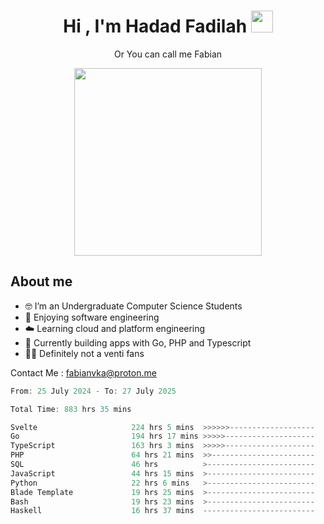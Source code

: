 <h1 align="center">Hi , I'm Hadad Fadilah  <img src="https://media.giphy.com/media/hvRJCLFzcasrR4ia7z/giphy.gif" width="35" ></h1>
<p align="center"><span>Or You can call me <span style="font: bold">Fabian</span></p>
<p align="center">
<img src="https://media.tenor.com/78dNivDemDAAAAAi/speech-bubble-venti.gif" width="300"/>    
</p>

##  About me
- 🤓 I’m an Undergraduate Computer Science Students
- 🍰 Enjoying software engineering
- ☁️ Learning cloud and platform engineering
- 🧰 Currently building apps with Go, PHP and Typescript 
- 🏃‍♂️ Definitely not a venti fans

Contact Me : fabianvka@proton.me

<!--START_SECTION:waka-->

```go
From: 25 July 2024 - To: 27 July 2025

Total Time: 883 hrs 35 mins

Svelte                     224 hrs 5 mins  >>>>>>-------------------   25.16 %
Go                         194 hrs 17 mins >>>>>--------------------   21.82 %
TypeScript                 163 hrs 3 mins  >>>>>--------------------   18.31 %
PHP                        64 hrs 21 mins  >>-----------------------   07.23 %
SQL                        46 hrs          >------------------------   05.17 %
JavaScript                 44 hrs 15 mins  >------------------------   04.97 %
Python                     22 hrs 6 mins   >------------------------   02.48 %
Blade Template             19 hrs 25 mins  >------------------------   02.18 %
Bash                       19 hrs 23 mins  >------------------------   02.18 %
Haskell                    16 hrs 37 mins  -------------------------   01.87 %
```

<!--END_SECTION:waka-->




<!--
**Fadil-Tao/Fadil-Tao** is a ✨ _special_ ✨ repository because its `README.md` (this file) appears on your GitHub profile.


